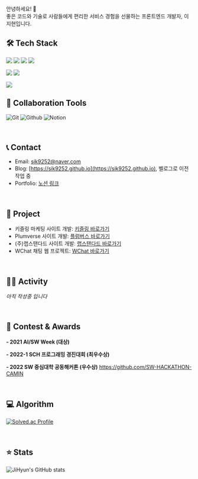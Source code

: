 <div>
  안녕하세요! 👋
  <br>
  좋은 코드와 기술로 사람들에게 편리한 서비스 경험을 선물하는 프론트엔드 개발자, 이지현입니다.
</div>

## 🛠 Tech Stack

<img src="https://img.shields.io/badge/HTML5-E34F26?style=flat-square&logo=html5&logoColor=white"/> <img src="https://img.shields.io/badge/CSS3-1572B6?style=flat-square&logo=css3&logoColor=white"/>
<img src="https://img.shields.io/badge/JavaScript-F7DF1E?style=flat-square&logo=javascript&logoColor=black"/>
<img src="https://img.shields.io/badge/Typescript-3178C6?style=flat-square&logo=Typescript&logoColor=white"/>

<img src="https://img.shields.io/badge/React-61DAFB?style=flat-square&logo=React&logoColor=black"/> <img src="https://img.shields.io/badge/Next.js-000000?style=flat-square&logo=Next.js&logoColor=white"/>

<img src="https://img.shields.io/badge/Jest-C21325?style=flat-square&logo=Jest&logoColor=white"/>

<br>

## 🤝 Collaboration Tools

![Git](https://img.shields.io/badge/-Git-F05032?style=flat-square&logo=Git&logoColor=white)
![Github](https://img.shields.io/badge/-Github-181717?style=flat-square&logo=Github&logoColor=white)
![Notion](https://img.shields.io/badge/-Notion-000000?style=flat-square&logo=Notion&logoColor=white)

<br>

## 📞 Contact

- Email: sik9252@naver.com
- Blog: [https://sik9252.github.io](https://sik9252.github.io), 벨로그로 이전 작업 중
- Portfolio: [노션 링크](https://spotted-cattle-1b3.notion.site/6772ba3fb0524c05a45201a6c966bd43)

<br>

## 📌 Project
- 키즐링 마케팅 사이트 개발: [키즐링 바로가기](https://web-kizling-3nec02mlh4ny2hs.sel4.cloudtype.app/)
- Plumverse 사이트 개발: [플럼버스 바로가기](http://plumverse.kr)
- (주)랩스탠다드 사이트 개발: [랩스탠다드 바로가기](https://labstandard.kr)
- WChat 채팅 웹 프로젝트: [WChat 바로가기](https://web-wchat-project-fe-7hqac2alhi4ekqp.sel4.cloudtype.app/)

<!-- [![Jihyun's/리포지토리이름 - GitHub](https://github-readme-stats.vercel.app/api/pin/?username=sik9252&repo=리포이름&theme=vision-friendly-dark)](https://github.com/sik9252/리포이름) -->

<br>

## 🚴🏻 Activity

*아직 작성중 입니다*

<br>

## 🏅 Contest & Awards

**- 2021 AI/SW Week (대상)**
  
**- 2022-1 SCH 프로그래밍 경진대회 (최우수상)**

**- 2022 SW 중심대학 공동해커톤 (우수상)**
https://github.com/SW-HACKATHON-CAMIN

<br>

## 💻 Algorithm

[![Solved.ac Profile](http://mazassumnida.wtf/api/v2/generate_badge?boj=beank)](https://solved.ac/beank/)

<br>

## ⭐️ Stats

![JiHyun's GitHub stats](https://github-readme-stats-sepia-three.vercel.app/api?username=sik9252&show_icons=true&theme=vision-friendly-dark)
